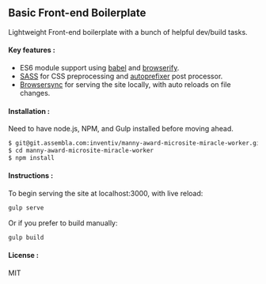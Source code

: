 ## Basic Front-end Boilerplate

Lightweight Front-end boilerplate with a bunch of helpful dev/build tasks. 

#### Key features :

  - ES6 module support using [babel] and [browserify].
  - [SASS] for CSS preprocessing and [autoprefixer] post processor.
  - [Browsersync] for serving the site locally, with auto reloads on file changes.

#### Installation :

Need to have node.js, NPM, and Gulp installed before moving ahead.

```sh
$ git@git.assembla.com:inventiv/manny-award-microsite-miracle-worker.git
$ cd manny-award-microsite-miracle-worker
$ npm install
```

#### Instructions :

To begin serving the site at localhost:3000, with live reload:

```sh
gulp serve
```

Or if you prefer to build manually:

```sh
gulp build
```

#### License :
MIT

[browserify]: <http://browserify.org>
[babel]: <https://babeljs.io/>
[SASS]: <http://sass-lang.com/>
[autoprefixer]: <https://github.com/postcss/autoprefixer>
[Browsersync]: <https://www.browsersync.io>
   
  